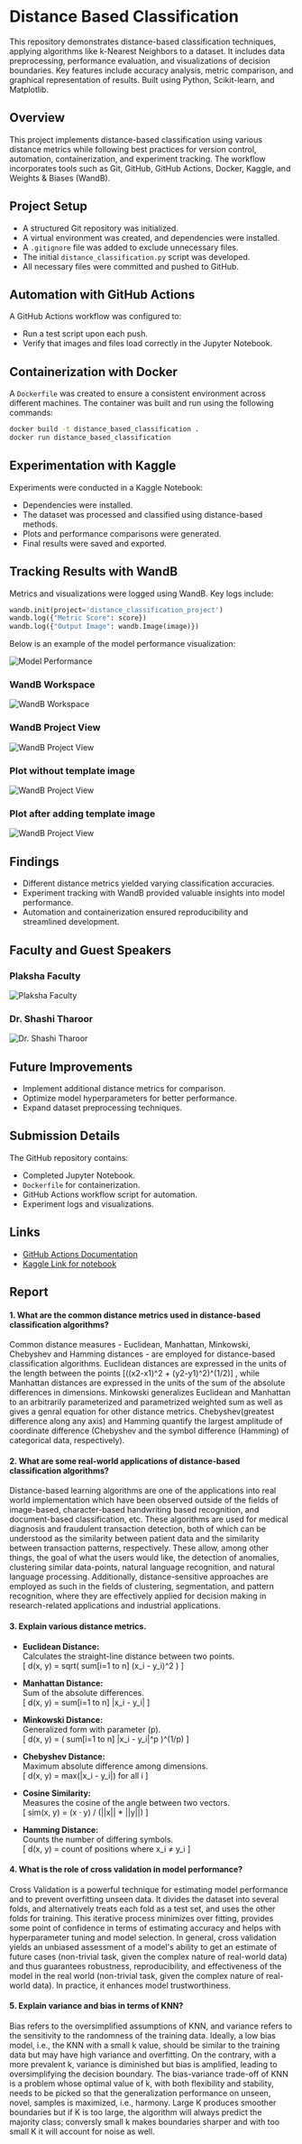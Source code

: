 # Distance Based Classification
 This repository demonstrates distance-based classification techniques, applying algorithms like k-Nearest Neighbors to a dataset. It includes data preprocessing, performance evaluation, and visualizations of decision boundaries. Key features include accuracy analysis, metric comparison, and graphical representation of results. Built using Python, Scikit-learn, and Matplotlib.

## Overview
This project implements distance-based classification using various distance metrics while following best practices for version control, automation, containerization, and experiment tracking. The workflow incorporates tools such as Git, GitHub, GitHub Actions, Docker, Kaggle, and Weights & Biases (WandB).

## Project Setup
- A structured Git repository was initialized.
- A virtual environment was created, and dependencies were installed.
- A `.gitignore` file was added to exclude unnecessary files.
- The initial `distance_classification.py` script was developed.
- All necessary files were committed and pushed to GitHub.

## Automation with GitHub Actions
A GitHub Actions workflow was configured to:
- Run a test script upon each push.
- Verify that images and files load correctly in the Jupyter Notebook.

## Containerization with Docker
A `Dockerfile` was created to ensure a consistent environment across different machines. The container was built and run using the following commands:
```sh
docker build -t distance_based_classification .
docker run distance_based_classification
```

## Experimentation with Kaggle
Experiments were conducted in a Kaggle Notebook:
- Dependencies were installed.
- The dataset was processed and classified using distance-based methods.
- Plots and performance comparisons were generated.
- Final results were saved and exported.

## Tracking Results with WandB
Metrics and visualizations were logged using WandB. Key logs include:
```python
wandb.init(project='distance_classification_project')
wandb.log({"Metric Score": score})
wandb.log({"Output Image": wandb.Image(image)})
```
Below is an example of the model performance visualization:

![Model Performance](cluster_plot.png)

### WandB Workspace
![WandB Workspace](wandb-workspace.png)

### WandB Project View
![WandB Project View](wandb-project_view.png)

### Plot without template image
![WandB Project View](face_clusters.png)

### Plot after adding template image
![WandB Project View](face_clusters_template.png)

## Findings
- Different distance metrics yielded varying classification accuracies.
- Experiment tracking with WandB provided valuable insights into model performance.
- Automation and containerization ensured reproducibility and streamlined development.

## Faculty and Guest Speakers
### Plaksha Faculty
![Plaksha Faculty](Plaksha_Faculty.jpg)

### Dr. Shashi Tharoor
![Dr. Shashi Tharoor](Dr_Shashi_Tharoor.jpg)

## Future Improvements
- Implement additional distance metrics for comparison.
- Optimize model hyperparameters for better performance.
- Expand dataset preprocessing techniques.

## Submission Details
The GitHub repository contains:
- Completed Jupyter Notebook.
- `Dockerfile` for containerization.
- GitHub Actions workflow script for automation.
- Experiment logs and visualizations.

## Links
- [GitHub Actions Documentation](https://github.com/asp616848/Distance-Based-Classification)
- [Kaggle Link for notebook](https://www.kaggle.com/code/asp616848/distance-based-classification)


## Report

#### 1. What are the common distance metrics used in distance-based classification algorithms? 
Common distance measures - Euclidean, Manhattan, Minkowski, Chebyshev and Hamming distances - are employed for distance-based classification algorithms.
Euclidean distances are expressed in the units of the length between the points [((x2-x1)^2 + (y2-y1)^2)^(1/2)] , while Manhattan distances are expressed in the units of the sum of the absolute differences in dimensions.
Minkowski generalizes Euclidean and Manhattan to an arbitrarily parameterized and parametrized weighted sum as well as gives a genral equation for other distance metrics.
Chebyshev(greatest difference along any axis) and Hamming quantify the largest amplitude of coordinate difference (Chebyshev and the symbol difference (Hamming) of categorical data, respectively). 


#### 2. What are some real-world applications of distance-based classification algorithms? 
Distance-based learning algorithms are one of the applications into real world implementation which have been observed outside of the fields of image-based, character-based handwriting based recognition, and document-based classification, etc. These algorithms are used for medical diagnosis and fraudulent transaction detection, both of which can be understood as the similarity between patient data and the similarity between transaction patterns, respectively. These allow, among other things, the goal of what the users would like, the detection of anomalies, clustering similar data-points, natural language recognition, and natural language processing. Additionally, distance-sensitive approaches are employed as such in the fields of clustering, segmentation, and pattern recognition, where they are effectively applied for decision making in research-related applications and industrial applications.

#### 3. Explain various distance metrics. 
- **Euclidean Distance:**  
  Calculates the straight-line distance between two points.  
  \[
  d(x, y) = sqrt( sum[i=1 to n] (x_i - y_i)^2 )
  \]

- **Manhattan Distance:**  
  Sum of the absolute differences.  
  \[
  d(x, y) = sum[i=1 to n] |x_i - y_i|
  \]

- **Minkowski Distance:**  
  Generalized form with parameter \(p\).  
  \[
  d(x, y) = ( sum[i=1 to n] |x_i - y_i|^p )^(1/p)
  \]

- **Chebyshev Distance:**  
  Maximum absolute difference among dimensions.  
  \[
  d(x, y) = max(|x_i - y_i|) for all i
  \]
  
- **Cosine Similarity:**  
  Measures the cosine of the angle between two vectors.  
  \[
  sim(x, y) = (x · y) / (||x|| * ||y||)
  \]

- **Hamming Distance:**  
  Counts the number of differing symbols.  
  \[
    d(x, y) = count of positions where x_i ≠ y_i
  \]

#### 4. What is the role of cross validation in model performance? 
Cross Validation is a powerful technique for estimating model performance and to prevent overfitting unseen data. It divides the dataset into several folds, and alternatively treats each fold as a test set, and uses the other folds for training. This iterative process minimizes over fitting, provides some point of confidence in terms of estimating accuracy and helps with hyperparameter tuning and model selection. In general, cross validation yields an unbiased assessment of a model's ability to get an estimate of future cases (non-trivial task, given the complex nature of real-world data) and thus guarantees robustness, reproducibility, and effectiveness of the model in the real world (non-trivial task, given the complex nature of real-world data). In practice, it enhances model trustworthiness.

#### 5. Explain variance and bias in terms of KNN? 
Bias refers to the oversimplified assumptions of KNN, and variance refers to the sensitivity to the randomness of the training data. Ideally, a low bias model, i.e., the KNN with a small k value, should be similar to the training data but may have high variance and overfitting. On the contrary, with a more prevalent k, variance is diminished but bias is amplified, leading to oversimplifying the decision boundary. The bias-variance trade-off of KNN is a problem whose optimal value of k, with both flexibility and stability, needs to be picked so that the generalization performance on unseen, novel, samples is maximized, i.e., harmony. Large K produces smoother boundaries
but if K is too large, the algorithm will always predict the majority class; conversly small k makes boundaries sharper and with too small K it will account for noise as well.